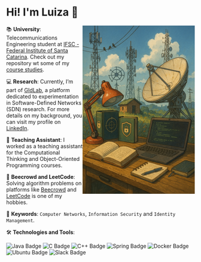 # Hi! I'm Luiza 🦋

<img src="./images/sky.png" align="right" width="300"/>

📚 **University**: Telecommunications Engineering student at [IFSC - Federal Institute of Santa Catarina](https://www.ifsc.edu.br/en/inicio). Check out my repository wt some of my [course studies](https://github.com/luizakuze/Engenharia-Telecom).

💻 **Research**: Currently, I’m part of [GIdLab](https://rnpmais.rnp.br/gidlab), a platform dedicated to experimentation in Software-Defined Networks (SDN) research. For more details on my background, you can visit my profile on [LinkedIn](https://www.linkedin.com/in/luizakuze/).

🌱 **Teaching Assistant**: I worked as a teaching assistant for the Computational Thinking and Object-Oriented Programming courses.

🐞 **Beecrowd and LeetCode**: Solving algorithm problems on platforms like [Beecrowd](https://www.beecrowd.com.br/judge/pt/profile/667397) and [LeetCode](https://leetcode.com/u/luizakuze/) is one of my hobbies.

🔑 **Keywords**: `Computer Networks`, `Information Security` and `Identity Management`.


🛠️ **Technologies and Tools**:  

<p align="left">
  <img src="https://img.shields.io/badge/Java-ED8B00?style=for-the-badge&logo=openjdk&logoColor=white" alt="Java Badge"/>
  <img src="https://img.shields.io/badge/C-00599C?style=for-the-badge&logo=c&logoColor=white" alt="C Badge"/>
  <img src="https://img.shields.io/badge/C%2B%2B-00599C?style=for-the-badge&logo=c%2B%2B&logoColor=white" alt="C++ Badge"/>
  <img src="https://img.shields.io/badge/Spring-6DB33F?style=for-the-badge&logo=spring&logoColor=white" alt="Spring Badge"/>
  <img src="https://img.shields.io/badge/docker-%230db7ed.svg?style=for-the-badge&logo=docker&logoColor=white" alt="Docker Badge"/>
  <img src="https://img.shields.io/badge/Ubuntu-E95420?style=for-the-badge&logo=ubuntu&logoColor=white" alt="Ubuntu Badge"/>
  <img src="https://img.shields.io/badge/Slack-4A154B?style=for-the-badge&logo=slack&logoColor=white" alt="Slack Badge"/>
</p>
